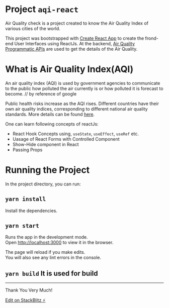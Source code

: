 # Project `aqi-react`
Air Quality check is a project created to know the Air Quality Index of various cities of the world. 

This project was bootstrapped with [Create React App](https://github.com/facebook/create-react-app) to create the frond-end User Interfaces using ReactJs. At the backend, [Air Quality Programmatic APIs](https://aqicn.org/api/) are used to get the details of the Air Quality.

# What is Air Quality Index(AQI)
An air quality index (AQI) is used by government agencies to communicate to the public how polluted the air currently is or how polluted it is forecast to become.  // by reference of google

Public health risks increase as the AQI rises. Different countries have their own air quality indices, corresponding to different national air quality standards. More details can be found [here](https://en.wikipedia.org/wiki/Air_quality_index).


One can learn following concepts of reactJs:
- React Hook Concepts using, `useState`, `useEffect`, `useRef` etc.
- Uasage of React Forms with Controlled Component
- Show-Hide component in React
- Passing Props

# Running the Project

In the project directory, you can run:

## `yarn install`
Install the dependencies.

## `yarn start`

Runs the app in the development mode.<br />
Open [http://localhost:3000](http://localhost:3000) to view it in the browser.

The page will reload if you make edits.<br />
You will also see any lint errors in the console.

## `yarn build` It is used for build







<hr>

Thank You Very Much!

[Edit on StackBlitz ⚡️](https://stackblitz.com/edit/react-ts-t6pxvh)
